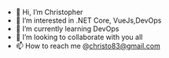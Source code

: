 - 👋 Hi, I’m Christopher
- 👀 I’m interested in .NET Core, VueJs,DevOps
- 🌱 I’m currently learning DevOps
- 💞️ I’m looking to collaborate with you all
- 📫 How to reach me @christo83@gmail.com

<!---
christopher3683/christopher3683 is a ✨ special ✨ repository because its `README.md` (this file) appears on your GitHub profile.
You can click the Preview link to take a look at your changes.
--->
